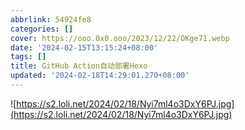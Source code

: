 ```yaml
---
abbrlink: 54924fe8
categories: []
cover: https://ooo.0x0.ooo/2023/12/22/OKge71.webp
date: '2024-02-15T13:15:24+08:00'
tags: []
title: GitHub Action自动部署Hexo
updated: '2024-02-18T14:29:01.270+08:00'
---
```

![https://s2.loli.net/2024/02/18/Nyi7ml4o3DxY6PJ.jpg](https://s2.loli.net/2024/02/18/Nyi7ml4o3DxY6PJ.jpg)
